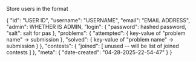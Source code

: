 Store users in the format

{
    "id": "USER ID",
    "username": "USERNAME",
    "email": "EMAIL ADDRESS",
    "admin": WHETHER IS ADMIN,
    "login": {
        "password": hashed password,
        "salt": salt for pas
    },
    "problems": {
        "attempted": {
            key-value of "problem name" -> submission
        },
        "solved": {
            key-value of "problem name" -> submission
        }
    },
    "contests": {
        "joined": [
            unused -- will be list of joined contests
        ]
    },
    "meta": {
        "date-created": "04-28-2025-22-54-47"
    }
}